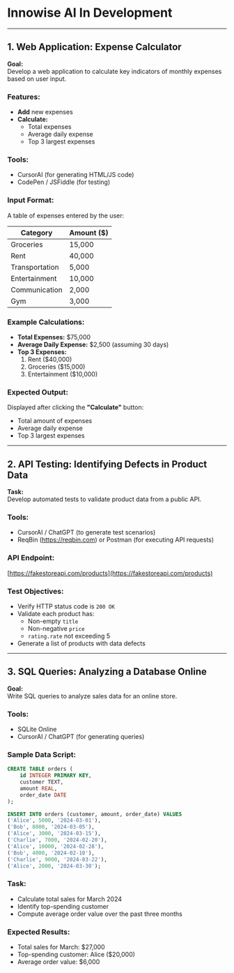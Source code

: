 # Innowise AI In Development

---

## 1. Web Application: Expense Calculator

**Goal:**  
Develop a web application to calculate key indicators of monthly expenses based on user input.

### Features:
- **Add** new expenses
- **Calculate:**
  - Total expenses
  - Average daily expense
  - Top 3 largest expenses

### Tools:
- CursorAI (for generating HTML/JS code)
- CodePen / JSFiddle (for testing)

### Input Format:
A table of expenses entered by the user:

| Category       | Amount ($) |
|----------------|------------|
| Groceries      | 15,000     |
| Rent           | 40,000     |
| Transportation | 5,000      |
| Entertainment  | 10,000     |
| Communication  | 2,000      |
| Gym            | 3,000      |

### Example Calculations:
- **Total Expenses:** $75,000  
- **Average Daily Expense:** $2,500 (assuming 30 days)  
- **Top 3 Expenses:**  
  1. Rent ($40,000)  
  2. Groceries ($15,000)  
  3. Entertainment ($10,000)

### Expected Output:
Displayed after clicking the **"Calculate"** button:
- Total amount of expenses
- Average daily expense
- Top 3 largest expenses

---

## 2. API Testing: Identifying Defects in Product Data

**Task:**  
Develop automated tests to validate product data from a public API.

### Tools:
- CursorAI / ChatGPT (to generate test scenarios)
- ReqBin (https://reqbin.com) or Postman (for executing API requests)

### API Endpoint:
[https://fakestoreapi.com/products](https://fakestoreapi.com/products)

### Test Objectives:
- Verify HTTP status code is `200 OK`
- Validate each product has:
  - Non-empty `title`
  - Non-negative `price`
  - `rating.rate` not exceeding 5
- Generate a list of products with data defects

---

## 3. SQL Queries: Analyzing a Database Online

**Goal:**  
Write SQL queries to analyze sales data for an online store.

### Tools:
- SQLite Online
- CursorAI / ChatGPT (for generating queries)

### Sample Data Script:
```sql
CREATE TABLE orders (
    id INTEGER PRIMARY KEY,
    customer TEXT,
    amount REAL,
    order_date DATE
);

INSERT INTO orders (customer, amount, order_date) VALUES
('Alice', 5000, '2024-03-01'),
('Bob', 8000, '2024-03-05'),
('Alice', 3000, '2024-03-15'),
('Charlie', 7000, '2024-02-20'),
('Alice', 10000, '2024-02-28'),
('Bob', 4000, '2024-02-10'),
('Charlie', 9000, '2024-03-22'),
('Alice', 2000, '2024-03-30');
```

### Task:
- Calculate total sales for March 2024
- Identify top-spending customer
- Compute average order value over the past three months
### Expected Results:
- Total sales for March: $27,000
- Top-spending customer: Alice ($20,000)
- Average order value: $6,000
